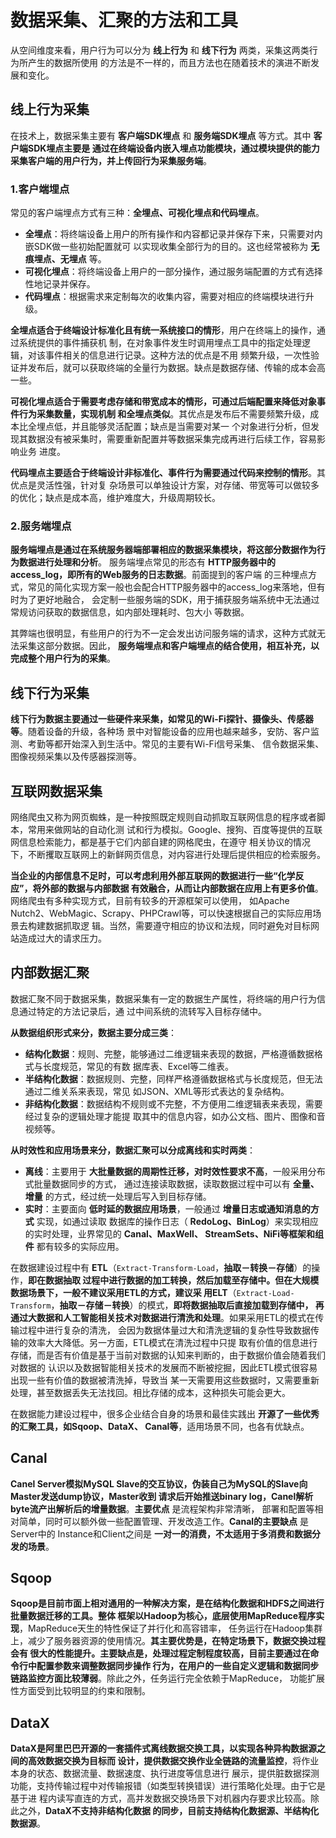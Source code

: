数据采集、汇聚的方法和工具
===================================================================================
从空间维度来看，用户行为可以分为 **线上行为** 和 **线下行为** 两类，采集这两类行为所产生的数据所使用
的方法是不一样的，而且方法也在随着技术的演进不断发展和变化。

## 线上行为采集
在技术上，数据采集主要有 **客户端SDK埋点** 和 **服务端SDK埋点** 等方式。其中 **客户端SDK埋点主要是
通过在终端设备内嵌入埋点功能模块，通过模块提供的能力采集客户端的用户行为，并上传回行为采集服务端**。

### 1.客户端埋点
常见的客户端埋点方式有三种：**全埋点、可视化埋点和代码埋点**。
+ **全埋点**：将终端设备上用户的所有操作和内容都记录并保存下来，只需要对内嵌SDK做一些初始配置就可
以实现收集全部行为的目的。这也经常被称为 **无痕埋点、无埋点** 等。
+ **可视化埋点**：将终端设备上用户的一部分操作，通过服务端配置的方式有选择性地记录并保存。
+ **代码埋点**：根据需求来定制每次的收集内容，需要对相应的终端模块进行升级。

**全埋点适合于终端设计标准化且有统一系统接口的情形**，用户在终端上的操作，通过系统提供的事件捕获机
制，在对象事件发生时调用埋点工具中的指定处理逻辑，对该事件相关的信息进行记录。这种方法的优点是不用
频繁升级，一次性验证并发布后，就可以获取终端的全量行为数据。缺点是数据存储、传输的成本会高一些。

**可视化埋点适合于需要考虑存储和带宽成本的情形，可通过后端配置来降低对象事件行为采集数量，实现机制
和全埋点类似**。其优点是发布后不需要频繁升级，成本比全埋点低，并且能够灵活配置；缺点是当需要对某一
个对象进行分析，但发现其数据没有被采集时，需要重新配置并等数据采集完成再进行后续工作，容易影响业务
进度。

**代码埋点主要适合于终端设计非标准化、事件行为需要通过代码来控制的情形**。其优点是灵活性强，针对复
杂场景可以单独设计方案，对存储、带宽等可以做较多的优化；缺点是成本高，维护难度大，升级周期较长。

### 2.服务端埋点
**服务端埋点是通过在系统服务器端部署相应的数据采集模块，将这部分数据作为行为数据进行处理和分析**。
服务端埋点常见的形态有 **HTTP服务器中的access_log，即所有的Web服务的日志数据**。前面提到的客户端
的三种埋点方式，常见的简化实现方案一般也会配合HTTP服务器中的access_log来落地，但有时为了更好地融合，
会定制一些服务端的SDK，用于捕获服务端系统中无法通过常规访问获取的数据信息，如内部处理耗时、包大小
等数据。

其弊端也很明显，有些用户的行为不一定会发出访问服务端的请求，这种方式就无法采集这部分数据。因此，
**服务端埋点和客户端埋点的结合使用，相互补充，以完成整个用户行为的采集**。

## 线下行为采集
**线下行为数据主要通过一些硬件来采集，如常见的Wi-Fi探针、摄像头、传感器等**。随着设备的升级，各种场
景中对智能设备的应用也越来越多，安防、客户监测、考勤等都开始深入到生活中。常见的主要有Wi-Fi信号采集、
信令数据采集、图像视频采集以及传感器探测等。

## 互联网数据采集
网络爬虫又称为网页蜘蛛，是一种按照既定规则自动抓取互联网信息的程序或者脚本，常用来做网站的自动化测
试和行为模拟。Google、搜狗、百度等提供的互联网信息检索能力，都是基于它们内部自建的网格爬虫，在遵守
相关协议的情况下，不断攫取互联网上的新鲜网页信息，对内容进行处理后提供相应的检索服务。

**当企业的内部信息不足时，可以考虑利用外部互联网的数据进行一些“化学反应”，将外部的数据与内部数据
有效融合，从而让内部数据在应用上有更多价值**。网络爬虫有多种实现方式，目前有较多的开源框架可以使用，
如Apache Nutch2、WebMagic、Scrapy、PHPCrawl等，可以快速根据自己的实际应用场景去构建数据抓取逻
辑。当然，需要遵守相应的协议和法规，同时避免对目标网站造成过大的请求压力。 

## 内部数据汇聚
数据汇聚不同于数据采集，数据采集有一定的数据生产属性，将终端的用户行为信息通过特定的方法记录后，通
过中间系统的流转写入目标存储中。

**从数据组织形式来分，数据主要分成三类**：
+ **结构化数据**：规则、完整，能够通过二维逻辑来表现的数据，严格遵循数据格式与长度规范，常见的有数
据库表、Excel等二维表。
+ **半结构化数据**：数据规则、完整，同样严格遵循数据格式与长度规范，但无法通过二维关系来表现，常见
如JSON、XML等形式表达的复杂结构。
+ **非结构化数据**：数据结构不规则或不完整，不方便用二维逻辑表来表现，需要经过复杂的逻辑处理才能提
取其中的信息内容，如办公文档、图片、图像和音视频等。

**从时效性和应用场景来分，数据汇聚可以分成离线和实时两类**：
+ **离线**：主要用于 **大批量数据的周期性迁移，对时效性要求不高**，一般采用分布式批量数据同步的方式，
通过连接读取数据，读取数据过程中可以有 **全量、增量** 的方式，经过统一处理后写入到目标存储。
+ **实时**：主要面向 **低时延的数据应用场景**，一般通过 **增量日志或通知消息的方式** 实现，如通过读取
数据库的操作日志（ **RedoLog、BinLog**）来实现相应的实时处理，业界常见的 **Canal、MaxWell、
StreamSets、NiFi等框架和组件** 都有较多的实际应用。

在数据建设过程中有 **ETL**（`Extract-Transform-Load`，**抽取－转换－存储**）的操作，**即在数据抽取
过程中进行数据的加工转换，然后加载至存储中。但在大规模数据场景下，一般不建议采用ETL的方式，建议采
用ELT**（`Extract-Load-Transform`，**抽取－存储－转换**）的模式，**即将数据抽取后直接加载到存储中，
再通过大数据和人工智能相关技术对数据进行清洗和处理**。如果采用ETL的模式在传输过程中进行复杂的清洗，
会因为数据体量过大和清洗逻辑的复杂性导致数据传输的效率大大降低。另一方面，ETL模式在清洗过程中只提
取有价值的信息进行存储，而是否有价值是基于当前对数据的认知来判断的，由于数据价值会随着我们对数据的
认识以及数据智能相关技术的发展而不断被挖掘，因此ETL模式很容易出现一些有价值的数据被清洗掉，导致当
某一天需要用这些数据时，又需要重新处理，甚至数据丢失无法找回。相比存储的成本，这种损失可能会更大。

在数据能力建设过程中，很多企业结合自身的场景和最佳实践出 **开源了一些优秀的汇聚工具，如Sqoop、DataX、
Canal等**，适用场景不同，也各有优缺点。

## Canal
**Canel Server模拟MySQL Slave的交互协议，伪装自己为MySQL的Slave向Master发送dump协议，Master收到
请求后开始推送binary log，Canel解析byte流产出解析后的增量数据**。**主要优点** 是流程架构非常清晰，
部署和配置等相对简单，同时可以额外做一些配置管理、开发改造工作。**Canal的主要缺点** 是Server中的
Instance和Client之间是 **一对一的消费，不太适用于多消费和数据分发的场景**。

## Sqoop
**Sqoop是目前市面上相对通用的一种解决方案，是在结构化数据和HDFS之间进行批量数据迁移的工具。整体
框架以Hadoop为核心，底层使用MapReduce程序实现**，MapReduce天生的特性保证了并行化和高容错率，
任务运行在Hadoop集群上，减少了服务器资源的使用情况。**其主要优势是，在特定场景下，数据交换过程会有
很大的性能提升。主要缺点是，处理过程定制程度较高，目前主要通过在命令行中配置参数来调整数据同步操作
行为，在用户的一些自定义逻辑和数据同步链路监控方面比较薄弱**。除此之外，任务运行完全依赖于MapReduce，
功能扩展性方面受到比较明显的约束和限制。

## DataX
**DataX是阿里巴巴开源的一套插件式离线数据交换工具，以实现各种异构数据源之间的高效数据交换为目标而
设计，提供数据交换作业全链路的流量监控**，将作业本身的状态、数据流量、数据速度、执行进度等信息进行
展示，提供脏数据探测功能，支持传输过程中对传输报错（如类型转换错误）进行策略化处理。由于它是基于进
程内读写直连的方式，高并发数据交换场景下对机器内存要求比较高。除此之外，**DataX不支持非结构化数据
的同步，目前支持结构化数据源、半结构化数据源**。











